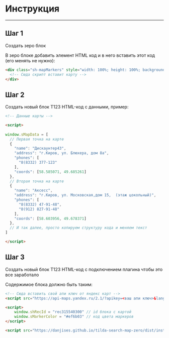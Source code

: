 
# Инструкция

---

## Шаг 1

Создать зеро блок

В зеро блоке добавить элемент HTML код и в него вставить этот код (его менять не нужно):

```html
<div class="sh-mapMarkers" style="width: 100%; height: 100%; background: #000;">
  <!-- Сюда скрипт вставит карту -->
</div>
```

## Шаг 2

Создать новый блок Т123 HTML-код с данными, пример:

```html
<!-- Данные карты -->

<script>
    
window.sMapData = [
  // Первая точка на карте
  {
    "name": "Дискаунтер43",
    "address": "г.Киров, ул. Блюхера, дом 8а",
    "phones": [
      "8(8332) 377-123"
    ],
    "coords": [58.585071, 49.685261]
  },
  // Вторая точка на карте
  {
    "name": "Аксесс",
    "address": "г.Киров, ул. Московская,дом 15,  (этаж цокольный)",
    "phones": [
      "8(8332) 47-91-48",
      "8(912) 827-91-48"
    ],
    "coords": [58.603956, 49.678371]
  },
  // И так далее, просто копируем структуру кода и меняем текст
]

</script>
```

## Шаг 3

Создать новый блок Т123 HTML-код с подключением плагина чтобы это все заработало

Содержимое блока должно быть таким:

```html
<!-- Сюда вставить свой апи ключ от яндекс карт -->
<script src="https://api-maps.yandex.ru/2.1/?apikey=<ваш апи ключ>&lang=ru_RU" type="text/javascript"></script>

<script>
	window.shRecId = "rec315540300" // id блока с картой
	window.sMarkerColor = "#ef6b03" // код цвета маркеров
</script>

<script src="https://danjises.github.io/tilda-search-map-zero/dist/install.js"></script>
```